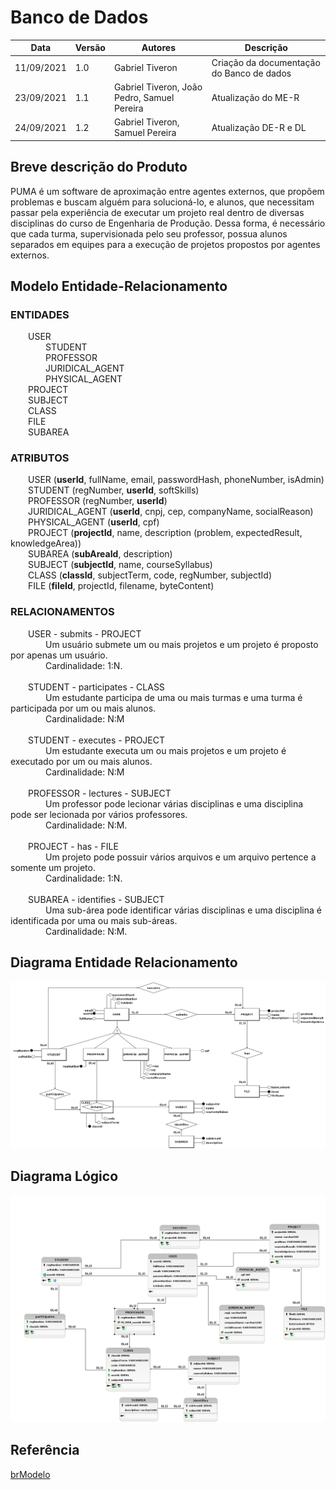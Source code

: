 # Banco de Dados
| Data | Versão | Autores | Descrição |
| ---- | ------ | ------- | --------- |
| 11/09/2021 | 1.0 | Gabriel Tiveron | Criação da documentação do Banco de dados |
| 23/09/2021 | 1.1 | Gabriel Tiveron, João Pedro, Samuel Pereira | Atualização do ME-R |
| 24/09/2021 | 1.2 | Gabriel Tiveron, Samuel Pereira | Atualização DE-R e DL |

## Breve descrição do Produto

PUMA é um software de aproximação entre agentes externos, que propõem problemas e buscam alguém para solucioná-lo, e alunos, que necessitam passar pela experiência de executar um projeto real dentro de diversas disciplinas do curso de Engenharia de Produção. Dessa forma, é necessário que cada turma, supervisionada pelo seu professor, possua alunos separados em equipes para a execução de projetos propostos por agentes externos.

## Modelo Entidade-Relacionamento

### ENTIDADES

&emsp;&emsp;USER <br>
&emsp;&emsp;&emsp;&emsp;STUDENT <br>
&emsp;&emsp;&emsp;&emsp;PROFESSOR <br>
&emsp;&emsp;&emsp;&emsp;JURIDICAL_AGENT <br>
&emsp;&emsp;&emsp;&emsp;PHYSICAL_AGENT <br>
&emsp;&emsp;PROJECT <br>
&emsp;&emsp;SUBJECT <br>
&emsp;&emsp;CLASS <br>
&emsp;&emsp;FILE <br>
&emsp;&emsp;SUBAREA <br>

### ATRIBUTOS

&emsp;&emsp;USER (**userId**, fullName, email, passwordHash, phoneNumber, isAdmin) <br>
&emsp;&emsp;STUDENT (regNumber, **userId**, softSkills) <br>
&emsp;&emsp;PROFESSOR (regNumber, **userId**) <br>
&emsp;&emsp;JURIDICAL_AGENT (**userId**, cnpj, cep, companyName, socialReason) <br>
&emsp;&emsp;PHYSICAL_AGENT (**userId**, cpf) <br>
&emsp;&emsp;PROJECT (**projectId**, name, description (problem, expectedResult, knowledgeArea)) <br>
&emsp;&emsp;SUBAREA (**subAreaId**, description) <br>
&emsp;&emsp;SUBJECT (**subjectId**, name, courseSyllabus) <br>
&emsp;&emsp;CLASS (**classId**, subjectTerm, code, regNumber, subjectId) <br>
&emsp;&emsp;FILE (**fileId**, projectId, filename, byteContent) <br>

### RELACIONAMENTOS

&emsp;&emsp;USER - submits - PROJECT <br>
&emsp;&emsp;&emsp;&emsp;Um usuário submete um ou mais projetos e um projeto é proposto por apenas um usuário. <br>
&emsp;&emsp;&emsp;&emsp;Cardinalidade: 1:N. <br>
<br>
&emsp;&emsp;STUDENT - participates - CLASS <br>
&emsp;&emsp;&emsp;&emsp;Um estudante participa de uma ou mais turmas e uma turma é participada por um ou mais alunos. <br>
&emsp;&emsp;&emsp;&emsp;Cardinalidade: N:M <br>
<br>
&emsp;&emsp;STUDENT - executes - PROJECT <br>
&emsp;&emsp;&emsp;&emsp;Um estudante executa um ou mais projetos e um projeto é executado por um ou mais alunos. <br>
&emsp;&emsp;&emsp;&emsp;Cardinalidade: N:M <br>
<br>
&emsp;&emsp;PROFESSOR - lectures - SUBJECT <br>
&emsp;&emsp;&emsp;&emsp;Um professor pode lecionar várias disciplinas e uma disciplina pode ser lecionada por vários professores. <br>
&emsp;&emsp;&emsp;&emsp;Cardinalidade: N:M. <br>
<br>
&emsp;&emsp;PROJECT - has - FILE <br>
&emsp;&emsp;&emsp;&emsp;Um projeto pode possuir vários arquivos e um arquivo pertence a somente um projeto. <br>
&emsp;&emsp;&emsp;&emsp;Cardinalidade: 1:N. <br>
<br>
&emsp;&emsp;SUBAREA - identifies - SUBJECT <br>
&emsp;&emsp;&emsp;&emsp;Uma sub-área pode identificar várias disciplinas e uma disciplina é identificada por uma ou mais sub-áreas. <br>
&emsp;&emsp;&emsp;&emsp;Cardinalidade: N:M. <br>

## Diagrama Entidade Relacionamento

![DER](../assets/bancodedados/Conceitual_PUMA.png)

## Diagrama Lógico

![DL](../assets/bancodedados/Logico_PUMA.png)

## Referência

[brModelo](http://www.sis4.com/brModelo/)

